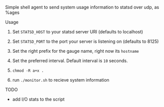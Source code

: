 Simple shell agent to send system usage information to statsd over udp, as %ages

Usage

1. Set ```STATSD_HOST``` to your statsd server URI (defaults to localhost)

2. Set ```STATSD_PORT``` to the port your server is listening on (defaults to 8125)

3. Set the right prefix for the gauge name, right now its ```hostname```

4. Set the preferred interval. Default interval is ```10``` seconds. 

5. ``` chmod -R a+x . ```

6. run ``` ./monitor.sh ``` to recieve system information 

TODO
* add I/O stats to the script
